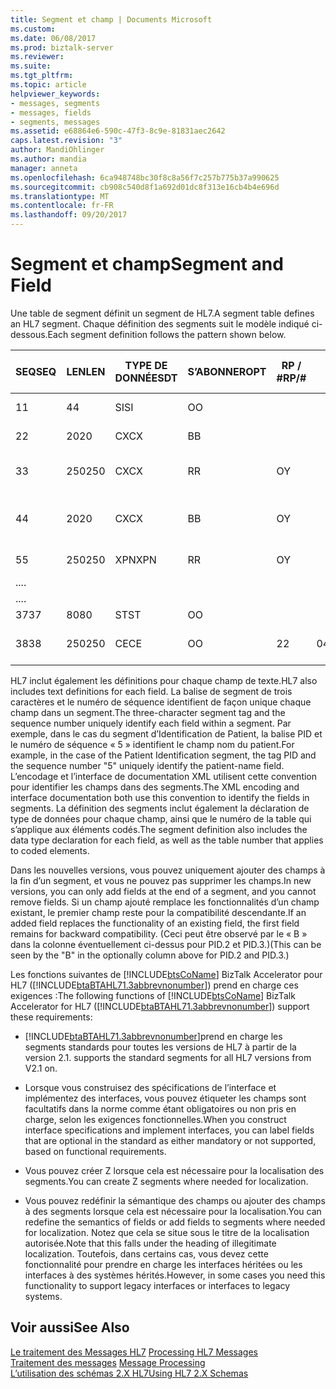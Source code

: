 ```yaml
---
title: Segment et champ | Documents Microsoft
ms.custom: 
ms.date: 06/08/2017
ms.prod: biztalk-server
ms.reviewer: 
ms.suite: 
ms.tgt_pltfrm: 
ms.topic: article
helpviewer_keywords:
- messages, segments
- messages, fields
- segments, messages
ms.assetid: e68864e6-590c-47f3-8c9e-81831aec2642
caps.latest.revision: "3"
author: MandiOhlinger
ms.author: mandia
manager: anneta
ms.openlocfilehash: 6ca948748bc30f8c8a56f7c257b775b37a990625
ms.sourcegitcommit: cb908c540d8f1a692d01dc8f313e16cb4b4e696d
ms.translationtype: MT
ms.contentlocale: fr-FR
ms.lasthandoff: 09/20/2017
---
```

# <a name="segment-and-field"></a><span data-ttu-id="6dcef-102">Segment et champ</span><span class="sxs-lookup"><span data-stu-id="6dcef-102">Segment and Field</span></span>
<span data-ttu-id="6dcef-103">Une table de segment définit un segment de HL7.</span><span class="sxs-lookup"><span data-stu-id="6dcef-103">A segment table defines an HL7 segment.</span></span> <span data-ttu-id="6dcef-104">Chaque définition des segments suit le modèle indiqué ci-dessous.</span><span class="sxs-lookup"><span data-stu-id="6dcef-104">Each segment definition follows the pattern shown below.</span></span>  
  
|<span data-ttu-id="6dcef-105">SEQ</span><span class="sxs-lookup"><span data-stu-id="6dcef-105">SEQ</span></span>|<span data-ttu-id="6dcef-106">LEN</span><span class="sxs-lookup"><span data-stu-id="6dcef-106">LEN</span></span>|<span data-ttu-id="6dcef-107">TYPE DE DONNÉES</span><span class="sxs-lookup"><span data-stu-id="6dcef-107">DT</span></span>|<span data-ttu-id="6dcef-108">S’ABONNER</span><span class="sxs-lookup"><span data-stu-id="6dcef-108">OPT</span></span>|<span data-ttu-id="6dcef-109">RP / #</span><span class="sxs-lookup"><span data-stu-id="6dcef-109">RP/#</span></span>|<span data-ttu-id="6dcef-110">TBL #</span><span class="sxs-lookup"><span data-stu-id="6dcef-110">TBL#</span></span>|<span data-ttu-id="6dcef-111">ÉLÉMENT #</span><span class="sxs-lookup"><span data-stu-id="6dcef-111">ITEM#</span></span>|<span data-ttu-id="6dcef-112">NOM DE L’ÉLÉMENT</span><span class="sxs-lookup"><span data-stu-id="6dcef-112">ELEMENT NAME</span></span>|  
|---------|---------|--------|---------|------------|-----------|------------|------------------|  
|<span data-ttu-id="6dcef-113">1</span><span class="sxs-lookup"><span data-stu-id="6dcef-113">1</span></span>|<span data-ttu-id="6dcef-114">4</span><span class="sxs-lookup"><span data-stu-id="6dcef-114">4</span></span>|<span data-ttu-id="6dcef-115">SI</span><span class="sxs-lookup"><span data-stu-id="6dcef-115">SI</span></span>|<span data-ttu-id="6dcef-116">O</span><span class="sxs-lookup"><span data-stu-id="6dcef-116">O</span></span>|||<span data-ttu-id="6dcef-117">00104</span><span class="sxs-lookup"><span data-stu-id="6dcef-117">00104</span></span>|<span data-ttu-id="6dcef-118">Définir l’ID - PID</span><span class="sxs-lookup"><span data-stu-id="6dcef-118">Set ID - PID</span></span>|  
|<span data-ttu-id="6dcef-119">2</span><span class="sxs-lookup"><span data-stu-id="6dcef-119">2</span></span>|<span data-ttu-id="6dcef-120">20</span><span class="sxs-lookup"><span data-stu-id="6dcef-120">20</span></span>|<span data-ttu-id="6dcef-121">CX</span><span class="sxs-lookup"><span data-stu-id="6dcef-121">CX</span></span>|<span data-ttu-id="6dcef-122">B</span><span class="sxs-lookup"><span data-stu-id="6dcef-122">B</span></span>|||<span data-ttu-id="6dcef-123">00105</span><span class="sxs-lookup"><span data-stu-id="6dcef-123">00105</span></span>|<span data-ttu-id="6dcef-124">Identification de patient</span><span class="sxs-lookup"><span data-stu-id="6dcef-124">Patient ID</span></span>|  
|<span data-ttu-id="6dcef-125">3</span><span class="sxs-lookup"><span data-stu-id="6dcef-125">3</span></span>|<span data-ttu-id="6dcef-126">250</span><span class="sxs-lookup"><span data-stu-id="6dcef-126">250</span></span>|<span data-ttu-id="6dcef-127">CX</span><span class="sxs-lookup"><span data-stu-id="6dcef-127">CX</span></span>|<span data-ttu-id="6dcef-128">R</span><span class="sxs-lookup"><span data-stu-id="6dcef-128">R</span></span>|<span data-ttu-id="6dcef-129">O</span><span class="sxs-lookup"><span data-stu-id="6dcef-129">Y</span></span>||<span data-ttu-id="6dcef-130">00106</span><span class="sxs-lookup"><span data-stu-id="6dcef-130">00106</span></span>|<span data-ttu-id="6dcef-131">Liste de patients identificateur</span><span class="sxs-lookup"><span data-stu-id="6dcef-131">Patient Identifier List</span></span>|  
|<span data-ttu-id="6dcef-132">4</span><span class="sxs-lookup"><span data-stu-id="6dcef-132">4</span></span>|<span data-ttu-id="6dcef-133">20</span><span class="sxs-lookup"><span data-stu-id="6dcef-133">20</span></span>|<span data-ttu-id="6dcef-134">CX</span><span class="sxs-lookup"><span data-stu-id="6dcef-134">CX</span></span>|<span data-ttu-id="6dcef-135">B</span><span class="sxs-lookup"><span data-stu-id="6dcef-135">B</span></span>|<span data-ttu-id="6dcef-136">O</span><span class="sxs-lookup"><span data-stu-id="6dcef-136">Y</span></span>||<span data-ttu-id="6dcef-137">00107</span><span class="sxs-lookup"><span data-stu-id="6dcef-137">00107</span></span>|<span data-ttu-id="6dcef-138">Identification de Patient autre - PID</span><span class="sxs-lookup"><span data-stu-id="6dcef-138">Alternate Patient ID - PID</span></span>|  
|<span data-ttu-id="6dcef-139">5</span><span class="sxs-lookup"><span data-stu-id="6dcef-139">5</span></span>|<span data-ttu-id="6dcef-140">250</span><span class="sxs-lookup"><span data-stu-id="6dcef-140">250</span></span>|<span data-ttu-id="6dcef-141">XPN</span><span class="sxs-lookup"><span data-stu-id="6dcef-141">XPN</span></span>|<span data-ttu-id="6dcef-142">R</span><span class="sxs-lookup"><span data-stu-id="6dcef-142">R</span></span>|<span data-ttu-id="6dcef-143">O</span><span class="sxs-lookup"><span data-stu-id="6dcef-143">Y</span></span>||<span data-ttu-id="6dcef-144">00108</span><span class="sxs-lookup"><span data-stu-id="6dcef-144">00108</span></span>|<span data-ttu-id="6dcef-145">Nom du patient</span><span class="sxs-lookup"><span data-stu-id="6dcef-145">Patient Name</span></span>|  
|<span data-ttu-id="6dcef-146">..</span><span class="sxs-lookup"><span data-stu-id="6dcef-146">..</span></span>||||||||  
|<span data-ttu-id="6dcef-147">..</span><span class="sxs-lookup"><span data-stu-id="6dcef-147">..</span></span>||||||||  
|<span data-ttu-id="6dcef-148">37</span><span class="sxs-lookup"><span data-stu-id="6dcef-148">37</span></span>|<span data-ttu-id="6dcef-149">80</span><span class="sxs-lookup"><span data-stu-id="6dcef-149">80</span></span>|<span data-ttu-id="6dcef-150">ST</span><span class="sxs-lookup"><span data-stu-id="6dcef-150">ST</span></span>|<span data-ttu-id="6dcef-151">O</span><span class="sxs-lookup"><span data-stu-id="6dcef-151">O</span></span>|||<span data-ttu-id="6dcef-152">01541</span><span class="sxs-lookup"><span data-stu-id="6dcef-152">01541</span></span>|<span data-ttu-id="6dcef-153">Déformation</span><span class="sxs-lookup"><span data-stu-id="6dcef-153">Strain</span></span>|  
|<span data-ttu-id="6dcef-154">38</span><span class="sxs-lookup"><span data-stu-id="6dcef-154">38</span></span>|<span data-ttu-id="6dcef-155">250</span><span class="sxs-lookup"><span data-stu-id="6dcef-155">250</span></span>|<span data-ttu-id="6dcef-156">CE</span><span class="sxs-lookup"><span data-stu-id="6dcef-156">CE</span></span>|<span data-ttu-id="6dcef-157">O</span><span class="sxs-lookup"><span data-stu-id="6dcef-157">O</span></span>|<span data-ttu-id="6dcef-158">2</span><span class="sxs-lookup"><span data-stu-id="6dcef-158">2</span></span>|<span data-ttu-id="6dcef-159">0429</span><span class="sxs-lookup"><span data-stu-id="6dcef-159">0429</span></span>|<span data-ttu-id="6dcef-160">01542</span><span class="sxs-lookup"><span data-stu-id="6dcef-160">01542</span></span>|<span data-ttu-id="6dcef-161">Code de classe de production</span><span class="sxs-lookup"><span data-stu-id="6dcef-161">Production Class Code</span></span>|  
  
 <span data-ttu-id="6dcef-162">HL7 inclut également les définitions pour chaque champ de texte.</span><span class="sxs-lookup"><span data-stu-id="6dcef-162">HL7 also includes text definitions for each field.</span></span> <span data-ttu-id="6dcef-163">La balise de segment de trois caractères et le numéro de séquence identifient de façon unique chaque champ dans un segment.</span><span class="sxs-lookup"><span data-stu-id="6dcef-163">The three-character segment tag and the sequence number uniquely identify each field within a segment.</span></span> <span data-ttu-id="6dcef-164">Par exemple, dans le cas du segment d’Identification de Patient, la balise PID et le numéro de séquence « 5 » identifient le champ nom du patient.</span><span class="sxs-lookup"><span data-stu-id="6dcef-164">For example, in the case of the Patient Identification segment, the tag PID and the sequence number "5" uniquely identify the patient-name field.</span></span> <span data-ttu-id="6dcef-165">L’encodage et l’interface de documentation XML utilisent cette convention pour identifier les champs dans des segments.</span><span class="sxs-lookup"><span data-stu-id="6dcef-165">The XML encoding and interface documentation both use this convention to identify the fields in segments.</span></span> <span data-ttu-id="6dcef-166">La définition des segments inclut également la déclaration de type de données pour chaque champ, ainsi que le numéro de la table qui s’applique aux éléments codés.</span><span class="sxs-lookup"><span data-stu-id="6dcef-166">The segment definition also includes the data type declaration for each field, as well as the table number that applies to coded elements.</span></span>  
  
 <span data-ttu-id="6dcef-167">Dans les nouvelles versions, vous pouvez uniquement ajouter des champs à la fin d’un segment, et vous ne pouvez pas supprimer les champs.</span><span class="sxs-lookup"><span data-stu-id="6dcef-167">In new versions, you can only add fields at the end of a segment, and you cannot remove fields.</span></span> <span data-ttu-id="6dcef-168">Si un champ ajouté remplace les fonctionnalités d’un champ existant, le premier champ reste pour la compatibilité descendante.</span><span class="sxs-lookup"><span data-stu-id="6dcef-168">If an added field replaces the functionality of an existing field, the first field remains for backward compatibility.</span></span> <span data-ttu-id="6dcef-169">(Ceci peut être observé par le « B » dans la colonne éventuellement ci-dessus pour PID.2 et PID.3.)</span><span class="sxs-lookup"><span data-stu-id="6dcef-169">(This can be seen by the "B" in the optionally column above for PID.2 and PID.3.)</span></span>  
  
 <span data-ttu-id="6dcef-170">Les fonctions suivantes de [!INCLUDE[btsCoName](../../includes/btsconame-md.md)] BizTalk Accelerator pour HL7 ([!INCLUDE[btaBTAHL71.3abbrevnonumber](../../includes/btabtahl71-3abbrevnonumber-md.md)]) prend en charge ces exigences :</span><span class="sxs-lookup"><span data-stu-id="6dcef-170">The following functions of [!INCLUDE[btsCoName](../../includes/btsconame-md.md)] BizTalk Accelerator for HL7 ([!INCLUDE[btaBTAHL71.3abbrevnonumber](../../includes/btabtahl71-3abbrevnonumber-md.md)]) support these requirements:</span></span>  
  
-   [!INCLUDE[btaBTAHL71.3abbrevnonumber](../../includes/btabtahl71-3abbrevnonumber-md.md)]<span data-ttu-id="6dcef-171">prend en charge les segments standards pour toutes les versions de HL7 à partir de la version 2.1.</span><span class="sxs-lookup"><span data-stu-id="6dcef-171"> supports the standard segments for all HL7 versions from V2.1 on.</span></span>  
  
-   <span data-ttu-id="6dcef-172">Lorsque vous construisez des spécifications de l’interface et implémentez des interfaces, vous pouvez étiqueter les champs sont facultatifs dans la norme comme étant obligatoires ou non pris en charge, selon les exigences fonctionnelles.</span><span class="sxs-lookup"><span data-stu-id="6dcef-172">When you construct interface specifications and implement interfaces, you can label fields that are optional in the standard as either mandatory or not supported, based on functional requirements.</span></span>  
  
-   <span data-ttu-id="6dcef-173">Vous pouvez créer Z lorsque cela est nécessaire pour la localisation des segments.</span><span class="sxs-lookup"><span data-stu-id="6dcef-173">You can create Z segments where needed for localization.</span></span>  
  
-   <span data-ttu-id="6dcef-174">Vous pouvez redéfinir la sémantique des champs ou ajouter des champs à des segments lorsque cela est nécessaire pour la localisation.</span><span class="sxs-lookup"><span data-stu-id="6dcef-174">You can redefine the semantics of fields or add fields to segments where needed for localization.</span></span> <span data-ttu-id="6dcef-175">Notez que cela se situe sous le titre de la localisation autorisée.</span><span class="sxs-lookup"><span data-stu-id="6dcef-175">Note that this falls under the heading of illegitimate localization.</span></span> <span data-ttu-id="6dcef-176">Toutefois, dans certains cas, vous devez cette fonctionnalité pour prendre en charge les interfaces héritées ou les interfaces à des systèmes hérités.</span><span class="sxs-lookup"><span data-stu-id="6dcef-176">However, in some cases you need this functionality to support legacy interfaces or interfaces to legacy systems.</span></span>  
  
## <a name="see-also"></a><span data-ttu-id="6dcef-177">Voir aussi</span><span class="sxs-lookup"><span data-stu-id="6dcef-177">See Also</span></span>  
 <span data-ttu-id="6dcef-178">[Le traitement des Messages HL7](../../adapters-and-accelerators/accelerator-hl7/processing-hl7-messages.md) </span><span class="sxs-lookup"><span data-stu-id="6dcef-178">[Processing HL7 Messages](../../adapters-and-accelerators/accelerator-hl7/processing-hl7-messages.md) </span></span>  
 <span data-ttu-id="6dcef-179">[Traitement des messages](../../adapters-and-accelerators/accelerator-hl7/message-processing.md) </span><span class="sxs-lookup"><span data-stu-id="6dcef-179">[Message Processing](../../adapters-and-accelerators/accelerator-hl7/message-processing.md) </span></span>  
 [<span data-ttu-id="6dcef-180">L’utilisation des schémas 2.X HL7</span><span class="sxs-lookup"><span data-stu-id="6dcef-180">Using HL7 2.X Schemas</span></span>](../../adapters-and-accelerators/accelerator-hl7/using-hl7-2-x-schemas.md)